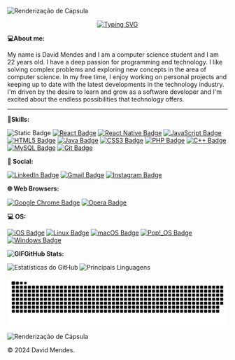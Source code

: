 ![Renderização de Cápsula](https://capsule-render.vercel.app/api?type=rounded&height=100&color=gradient)

<p align="center">
  <a href="https://git.io/typing-svg">
    <img src="https://readme-typing-svg.herokuapp.com?font=Fira+Code&pause=1000&color=808080&center=true&vCenter=false&repeat=true&random=false&width=435&lines=Hii%2C+I'm+David+Mendes!!;+I+study+computer+science." alt="Typing SVG">
  </a>
</p>

**💻About me:**

My name is David Mendes and I am a computer science student and I am 22 years old. I have a deep passion for programming and technology. I like solving complex problems and exploring new concepts in the area of computer science. In my free time, I enjoy working on personal projects and keeping up to date with the latest developments in the technology industry. I'm driven by the desire to learn and grow as a software developer and I'm excited about the endless possibilities that technology offers.

-------
**🚀Skills:**

![Static Badge](https://img.shields.io/badge/:badgeContent)
[![React Badge](https://img.shields.io/badge/React-61DAFB?style=for-the-badge&logo=react&logoColor=black)](https://reactjs.org/)
[![React Native Badge](https://img.shields.io/badge/React%20Native-61DAFB?style=for-the-badge&logo=react&logoColor=black)](https://reactnative.dev/)
[![JavaScript Badge](https://img.shields.io/badge/JavaScript-F7DF1E?style=for-the-badge&logo=javascript&logoColor=black)](https://www.javascript.com/)
[![HTML5 Badge](https://img.shields.io/badge/HTML5-E34F26?style=for-the-badge&logo=html5&logoColor=white)](https://developer.mozilla.org/en-US/docs/Web/Guide/HTML/HTML5)
[![Java Badge](https://img.shields.io/badge/Java-ED8B00?style=for-the-badge&logo=openjdk&logoColor=white)](https://www.java.com/)
[![CSS3 Badge](https://img.shields.io/badge/CSS3-1572B6?style=for-the-badge&logo=css3&logoColor=white)](https://www.w3.org/Style/CSS/)
[![PHP Badge](https://img.shields.io/badge/PHP-777BB4?style=for-the-badge&logo=php&logoColor=white)](https://www.php.net/)
[![C++ Badge](https://img.shields.io/badge/C%2B%2B-00599C?style=for-the-badge&logo=c%2B%2B&logoColor=white)](https://www.cplusplus.com/)
[![MySQL Badge](https://img.shields.io/badge/MySQL-00000F?style=for-the-badge&logo=mysql&logoColor=white)](https://www.mysql.com/)
[![Git Badge](https://img.shields.io/badge/Git-E44C30?style=for-the-badge&logo=git&logoColor=white)](https://git-scm.com/)

**👨 Social:**

[![LinkedIn Badge](https://img.shields.io/badge/LinkedIn-0077B5?style=for-the-badge&logo=linkedin&logoColor=white)](https://www.linkedin.com/in/david-mendes-url)
[![Gmail Badge](https://img.shields.io/badge/Gmail-D14836?style=for-the-badge&logo=gmail&logoColor=white)](mailto:pciabela@gmail.com)
[![Instagram Badge](https://img.shields.io/badge/Instagram-E4405F?style=for-the-badge&logo=instagram&logoColor=white)](https://www.instagram.com/david_mendes__/?next=%2F)



**🌐 Web Browsers:**

[![Google Chrome Badge](https://img.shields.io/badge/Google_chrome-4285F4?style=for-the-badge&logo=Google-chrome&logoColor=white)](https://www.google.com/chrome/)
[![Opera Badge](https://img.shields.io/badge/Opera-FF1B2D?style=for-the-badge&logo=Opera&logoColor=white)](https://www.opera.com/)

**💻 OS:**

[![iOS Badge](https://img.shields.io/badge/iOS-000000?style=for-the-badge&logo=ios&logoColor=white)](https://www.apple.com/ios/)
[![Linux Badge](https://img.shields.io/badge/Linux-FCC624?style=for-the-badge&logo=linux&logoColor=black)](https://www.linux.org/)
[![macOS Badge](https://img.shields.io/badge/mac%20os-000000?style=for-the-badge&logo=apple&logoColor=white)](https://www.apple.com/macos/)
[![Pop!_OS Badge](https://img.shields.io/badge/Pop!_OS-48B9C7?style=for-the-badge&logo=Pop!_OS&logoColor=white)](https://pop.system76.com/)
[![Windows Badge](https://img.shields.io/badge/Windows-0078D6?style=for-the-badge&logo=windows&logoColor=white)](https://www.microsoft.com/windows/)

**<img height="20" alt="GIF" src="https://github.com/joaopauloaramuni/joaopauloaramuni/blob/main/img/graphic.gif?raw=true"/>GitHub Stats:**

![Estatísticas do GitHub](https://github-readme-stats.vercel.app/api?username=DevsMendes&theme=tokyonight&show_icons=true&hide_border=true&count_private=true)
![Principais Linguagens](https://github-readme-stats.vercel.app/api/top-langs/?username=DevsMendes&theme=tokyonight&show_icons=true&hide_border=true&layout=compact)


<picture>
  <source media="(prefers-color-scheme: dark)" srcset="https://raw.githubusercontent.com/platane/platane/output/github-contribution-grid-snake-dark.svg">
  <source media="(prefers-color-scheme: light)" srcset="https://raw.githubusercontent.com/platane/platane/output/github-contribution-grid-snake.svg">
  <img alt="github contribution grid snake animation" src="https://raw.githubusercontent.com/platane/platane/output/github-contribution-grid-snake.svg">
</picture>


![Renderização de Cápsula](https://capsule-render.vercel.app/api?type=rounded&height=100&color=gradient)

© 2024 David Mendes.

